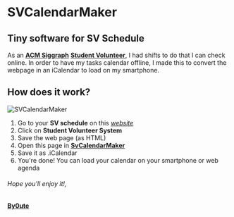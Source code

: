 # SVCalendarMaker

## Tiny software for SV Schedule
As an [**ACM Siggraph**](http://www.siggraph.org/) [**Student Volunteer**](http://www.siggraphstudentvolunteers.com/), I had shifts to do that I can check online. In order to have my tasks calendar offline, I made this to convert the webpage in an iCalendar to load on my smartphone.

## How does it work?
![SVCalendarMaker](https://github.com/By0ute/SVCalendarMaker/img/SVCal.png)


1. Go to your **SV schedule** on this [*website*](http://sis.siggraph.org/)
2. Click on **Student Volunteer System**
3. Save the web page (as HTML)
4. Open this page in [**SvCalendarMaker**](https://github.com/By0ute/SVCalendarMaker)
5. Save it as .iCalendar
6. You're done! You can load your calendar on your smartphone or web agenda


###### *Hope you'll enjoy it!*,
[**By0ute**](https://github.com/By0ute)
